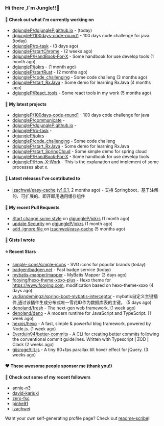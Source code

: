 ### Hi there ,I`m Jungle!!👋

#### 👷 Check out what I'm currently working on

- [dgjungleP/dgjungleP.github.io](https://github.com/dgjungleP/dgjungleP.github.io) -  (today)
- [dgjungleP/100days-code-round1](https://github.com/dgjungleP/100days-code-round1) - 100 days code challenge for java (today)
- [dgjungleP/rx-task](https://github.com/dgjungleP/rx-task) -  (3 days ago)
- [dgjungleP/startChrome](https://github.com/dgjungleP/startChrome) -  (2 weeks ago)
- [dgjungleP/HandBook-For-X](https://github.com/dgjungleP/HandBook-For-X) - Some handbook for use develop tools (1 month ago)
- [dgjungleP/jokrs](https://github.com/dgjungleP/jokrs) -  (1 month ago)
- [dgjungleP/startRust](https://github.com/dgjungleP/startRust) -  (2 months ago)
- [dgjungleP/code_challenging](https://github.com/dgjungleP/code_challenging) - Some code challeng (3 months ago)
- [dgjungleP/start_RxJava](https://github.com/dgjungleP/start_RxJava) - Some demo for learning RxJava (4 months ago)
- [dgjungleP/React_tools](https://github.com/dgjungleP/React_tools) - Some react tools in my work (5 months ago)

#### 🌱 My latest projects

- [dgjungleP/100days-code-round1](https://github.com/dgjungleP/100days-code-round1) - 100 days code challenge for java
- [dgjungleP/communicate](https://github.com/dgjungleP/communicate) - 
- [dgjungleP/dgjungleP.github.io](https://github.com/dgjungleP/dgjungleP.github.io) - 
- [dgjungleP/rx-task](https://github.com/dgjungleP/rx-task) - 
- [dgjungleP/jokrs](https://github.com/dgjungleP/jokrs) - 
- [dgjungleP/code_challenging](https://github.com/dgjungleP/code_challenging) - Some code challeng
- [dgjungleP/start_RxJava](https://github.com/dgjungleP/start_RxJava) - Some demo for learning RxJava
- [dgjungleP/start_SpringCloud](https://github.com/dgjungleP/start_SpringCloud) - Some simple demo for spring cloud 
- [dgjungleP/HandBook-For-X](https://github.com/dgjungleP/HandBook-For-X) - Some handbook for use develop tools
- [dgjungleP/How-X-Work](https://github.com/dgjungleP/How-X-Work) - This is the explanation and implement of some processes abut x.

#### 🔭 Latest releases I've contributed to

- [izachwei/easy-cache](https://github.com/izachwei/easy-cache) ([v1.0.1](https://github.com/izachwei/easy-cache/releases/tag/v1.0.1), 2 months ago) - 支持 Springboot，基于注解的、可扩展的、即开即用通用缓存组件

#### 🔨 My recent Pull Requests

- [Start change some style](https://github.com/dgjungleP/jokrs/pull/2) on [dgjungleP/jokrs](https://github.com/dgjungleP/jokrs) (1 month ago)
- [update Security](https://github.com/dgjungleP/jokrs/pull/1) on [dgjungleP/jokrs](https://github.com/dgjungleP/jokrs) (1 month ago)
- [add .ignore file ](https://github.com/izachwei/easy-cache/pull/2) on [izachwei/easy-cache](https://github.com/izachwei/easy-cache) (5 months ago)


#### 📓 Gists I wrote


#### ⭐ Recent Stars

- [simple-icons/simple-icons](https://github.com/simple-icons/simple-icons) - SVG icons for popular brands (today)
- [badgen/badgen.net](https://github.com/badgen/badgen.net) - Fast badge service (today)
- [mybatis-mapper/mapper](https://github.com/mybatis-mapper/mapper) - MyBatis Mapper (3 days ago)
- [fooying/hexo-theme-xoxo-plus](https://github.com/fooying/hexo-theme-xoxo-plus) - Hexo theme for https://www.fooying.com, modification based on hexo-theme-xoxo (4 days ago)
- [yudiandemingzi/spring-boot-mybatis-interceptor](https://github.com/yudiandemingzi/spring-boot-mybatis-interceptor) - mybatis自定义主键插件,通过该插件生成分布式唯一雪花ID作为数据库表的主键。 (5 days ago)
- [denoland/fresh](https://github.com/denoland/fresh) - The next-gen web framework. (1 week ago)
- [denoland/deno](https://github.com/denoland/deno) - A modern runtime for JavaScript and TypeScript. (1 week ago)
- [hexojs/hexo](https://github.com/hexojs/hexo) - A fast, simple &amp; powerful blog framework, powered by Node.js. (1 week ago)
- [Everduin94/better-commits](https://github.com/Everduin94/better-commits) - A CLI for creating better commits following the conventional commit guidelines. Written with Typescript | ZOD | Clack (2 weeks ago)
- [gijsroge/tilt.js](https://github.com/gijsroge/tilt.js) - A tiny 60&#43;fps parallax tilt hover effect for jQuery.  (3 weeks ago)

#### ❤️ These awesome people sponsor me (thank you!)


#### 👯 Check out some of my recent followers

- [annie-n3](https://github.com/annie-n3)
- [david-kariuki](https://github.com/david-kariuki)
- [zero-fsc](https://github.com/zero-fsc)
- [pinhe91](https://github.com/pinhe91)
- [izachwei](https://github.com/izachwei)

Want your own self-generating profile page? Check out [readme-scribe](https://github.com/muesli/readme-scribe)!
